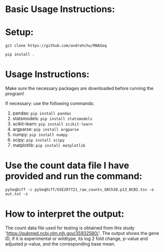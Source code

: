 # Basic Usage Instructions:

# Setup:
``` git clone https://github.com/andrehchu/RNASeq ```

``` pip install . ```

# Usage Instructions:
Make sure the necessary packages are downloaded before running the program!

If necessary: use the following commands:

1. pandas: ```pip install pandas```
2. statsmodels: ```pip install statsmodels```
3. scikit-learn: ```pip install scikit-learn```
4. argparse: ```pip install argparse```
5. numpy: ```pip install numpy```
6. scipy: ```pip install scipy```
7. matplotlib: ```pip install matplotlib```

# Use the count data file I have provided and run the command:
``` pySeqDiff -c pySeqDiff/GSE207721_raw_counts_GRCh38.p13_NCBI.tsv -o out.txt -s ```

# How to interpret the output:
 The count data file used for testing is obtained from this study 'https://pubmed.ncbi.nlm.nih.gov/35932580/'. The output shows the gene ID, if it is experimental or wildtype, its log 2 fold change, p-value and adjusted p-value, and the corresponding base mean.
